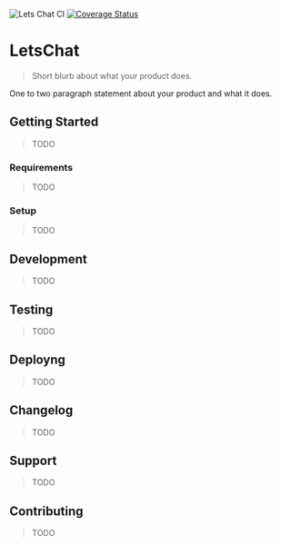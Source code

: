 ![Lets Chat CI](https://github.com/lucaslvs/lets_chat/workflows/Lets%20Chat%20CI/badge.svg) [![Coverage Status](https://coveralls.io/repos/github/lucaslvs/lets_chat/badge.svg?branch=main)](https://coveralls.io/github/lucaslvs/lets_chat?branch=main)

# LetsChat

> Short blurb about what your product does.

One to two paragraph statement about your product and what it does.

## Getting Started

> TODO

### Requirements

> TODO

### Setup

> TODO

## Development

> TODO

## Testing

> TODO

## Deployng

> TODO

## Changelog

> TODO

## Support

> TODO

## Contributing

> TODO
